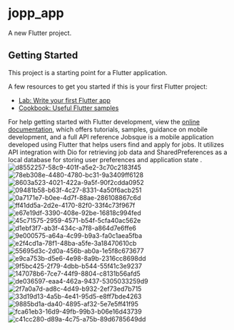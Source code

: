 # jopp_app

A new Flutter project.

## Getting Started

This project is a starting point for a Flutter application.

A few resources to get you started if this is your first Flutter project:

- [Lab: Write your first Flutter app](https://docs.flutter.dev/get-started/codelab)
- [Cookbook: Useful Flutter samples](https://docs.flutter.dev/cookbook)

For help getting started with Flutter development, view the
[online documentation](https://docs.flutter.dev/), which offers tutorials,
samples, guidance on mobile development, and a full API reference
Jobsque is a mobile application developed using Flutter that helps users find and apply for jobs. It utilizes API integration with Dio for retrieving job data and SharedPreferences as a local database for storing user preferences and application state .
![d8552257-58c9-401f-a5e2-3c70c2183f45](https://github.com/ahmedamgaddd/jopp_app/assets/137118207/b83fba54-067a-4a12-ac53-00572d843b07)
![78eb308e-4480-4780-bc31-9a3409ff6128](https://github.com/ahmedamgaddd/jopp_app/assets/137118207/612e6a14-c43d-4811-bbb4-c97cefa8078f)
![8603a523-4021-422a-9a5f-90f2cdda0952](https://github.com/ahmedamgaddd/jopp_app/assets/137118207/00c72e24-b66f-4e3b-9bec-ce890a263ab9)
![09481b58-b63f-4c27-8331-4a50f6acb251](https://github.com/ahmedamgaddd/jopp_app/assets/137118207/5d834ce8-0432-450a-b9c2-748bcb8b196b)
![0a7171e7-b0ee-4d7f-88ae-286108867c6d](https://github.com/ahmedamgaddd/jopp_app/assets/137118207/1969b9e4-dbac-4430-b718-9b87d912e0d8)
![ff41dd5a-2d2e-4170-82f0-33f4c73f967f](https://github.com/ahmedamgaddd/jopp_app/assets/137118207/de7b328c-94b9-44d2-9942-937d9ba774ff)
![e67e19df-3390-408e-92be-16818c994fed](https://github.com/ahmedamgaddd/jopp_app/assets/137118207/966a0b98-e0ef-491c-9ebe-8c370e46498c)
![45c71575-2959-4571-b54f-5cfa40ac562e](https://github.com/ahmedamgaddd/jopp_app/assets/137118207/79558e48-973c-494e-b665-ccdbba97b5b4)
![d1ebf3f7-ab3f-434c-a7f8-a864d7e6ffe6](https://github.com/ahmedamgaddd/jopp_app/assets/137118207/b8398572-6471-43a6-98be-36e979e0fe6b)
![9e000575-a64a-4c99-b9a3-fa0c1aea5fba](https://github.com/ahmedamgaddd/jopp_app/assets/137118207/dced29f1-dc76-4d38-8287-18c323a4a1f4)
![e2f4cd1a-78f1-48ba-a5fe-3a18470610cb](https://github.com/ahmedamgaddd/jopp_app/assets/137118207/6f278f54-f49e-4a07-99af-ed7a49162ad6)
![55695d3c-2d0a-456b-ab0a-1e5f8c673677](https://github.com/ahmedamgaddd/jopp_app/assets/137118207/6ba0df34-1916-418d-a7e9-e4b28a624ea7)
![e9ca753b-d5e6-4e98-8a9b-2316cc8698dd](https://github.com/ahmedamgaddd/jopp_app/assets/137118207/3aff6fcf-ae44-4a0c-ae5f-ae472c1d17b7)
![9f5bc425-2f79-4dbb-b544-55f41c3e9237](https://github.com/ahmedamgaddd/jopp_app/assets/137118207/a7e36d1d-221b-4f0c-813c-7bac3e2533e4)
![147078b6-7ce7-44f9-8804-c8131b56afd5](https://github.com/ahmedamgaddd/jopp_app/assets/137118207/715a7765-646e-4796-b0ce-c5a32e40d815)
![de036597-eaa4-462a-9437-5305033259d9](https://github.com/ahmedamgaddd/jopp_app/assets/137118207/b5827814-4556-4e5a-b2dc-6639677d450a)
![2f7a0a7d-ad8c-4d49-b932-2ef73ed7b715](https://github.com/ahmedamgaddd/jopp_app/assets/137118207/9c9d3f82-ee3d-438e-b98e-dffd4384d133)
![33d19d13-4a5b-4e41-95d5-e8ff7bde4263](https://github.com/ahmedamgaddd/jopp_app/assets/137118207/52e2b2a2-2711-4454-a9b4-a395c92c06cd)
![9885bd1a-da40-4895-af32-5e7e5ff41f95](https://github.com/ahmedamgaddd/jopp_app/assets/137118207/55e07aad-cd21-468f-88b5-d8acb8683e78)
![fca61eb3-16d9-49fb-99b3-b06e16d43739](https://github.com/ahmedamgaddd/jopp_app/assets/137118207/928d6efd-fd98-494e-ac13-f416b1c67dd1)
![c41cc280-d89a-4c75-a75b-89d6785649dd](https://github.com/ahmedamgaddd/jopp_app/assets/137118207/5233765d-f24b-4c71-b513-28fdbadb5739)
